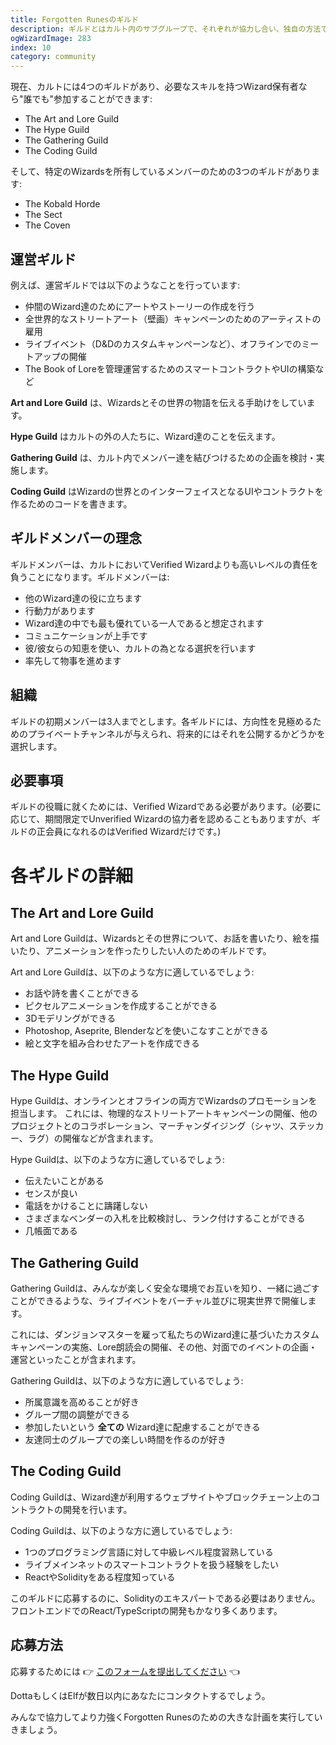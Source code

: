 ```yaml
---
title: Forgotten Runesのギルド
description: ギルドとはカルト内のサブグループで、それぞれが協力し合い、独自の方法でコミュニティに貢献しています。俊敏かつ効果的なギルドを通し、Wizard達はそれぞれが得意とするものを組み合わせ、コミュニティのために魔法を生み出します。
ogWizardImage: 283
index: 10
category: community
---
```


現在、カルトには4つのギルドがあり、必要なスキルを持つWizard保有者なら"誰でも"参加することができます:

- The Art and Lore Guild
- The Hype Guild
- The Gathering Guild
- The Coding Guild

そして、特定のWizardsを所有しているメンバーのための3つのギルドがあります:

- The Kobald Horde
- The Sect
- The Coven

## 運営ギルド

例えば、運営ギルドでは以下のようなことを行っています:

- 仲間のWizard達のためにアートやストーリーの作成を行う
- 全世界的なストリートアート（壁画）キャンペーンのためのアーティストの雇用
- ライブイベント（D&Dのカスタムキャンペーンなど）、オフラインでのミートアップの開催
- The Book of Loreを管理運営するためのスマートコントラクトやUIの構築など

**Art and Lore Guild** は、Wizardsとその世界の物語を伝える手助けをしています。

**Hype Guild** はカルトの外の人たちに、Wizard達のことを伝えます。

**Gathering Guild** は、カルト内でメンバー達を結びつけるための企画を検討・実施します。

**Coding Guild** はWizardの世界とのインターフェイスとなるUIやコントラクトを作るためのコードを書きます。

## ギルドメンバーの理念

ギルドメンバーは、カルトにおいてVerified Wizardよりも高いレベルの責任を負うことになります。ギルドメンバーは:

- 他のWizard達の役に立ちます
- 行動力があります
- Wizard達の中でも最も優れている一人であると想定されます
- コミュニケーションが上手です
- 彼/彼女らの知恵を使い、カルトの為となる選択を行います
- 率先して物事を進めます

## 組織

ギルドの初期メンバーは3人までとします。各ギルドには、方向性を見極めるためのプライベートチャンネルが与えられ、将来的にはそれを公開するかどうかを選択します。

## 必要事項

ギルドの役職に就くためには、Verified Wizardである必要があります。(必要に応じて、期間限定でUnverified Wizardの協力者を認めることもありますが、ギルドの正会員になれるのはVerified Wizardだけです。)

# 各ギルドの詳細

## The Art and Lore Guild

Art and Lore Guildは、Wizardsとその世界について、お話を書いたり、絵を描いたり、アニメーションを作ったりしたい人のためのギルドです。

Art and Lore Guildは、以下のような方に適しているでしょう:

- お話や詩を書くことができる
- ピクセルアニメーションを作成することができる
- 3Dモデリングができる
- Photoshop, Aseprite, Blenderなどを使いこなすことができる
- 絵と文字を組み合わせたアートを作成できる

## The Hype Guild

Hype Guildは、オンラインとオフラインの両方でWizardsのプロモーションを担当します。 これには、物理的なストリートアートキャンペーンの開催、他のプロジェクトとのコラボレーション、マーチャンダイジング（シャツ、ステッカー、ラグ）の開催などが含まれます。

Hype Guildは、以下のような方に適しているでしょう:

- 伝えたいことがある
- センスが良い
- 電話をかけることに躊躇しない
- さまざまなベンダーの入札を比較検討し、ランク付けすることができる
- 几帳面である

## The Gathering Guild

Gathering Guildは、みんなが楽しく安全な環境でお互いを知り、一緒に過ごすことができるような、ライブイベントをバーチャル並びに現実世界で開催します。

これには、ダンジョンマスターを雇って私たちのWizard達に基づいたカスタムキャンペーンの実施、Lore朗読会の開催、その他、対面でのイベントの企画・運営といったことが含まれます。

Gathering Guildは、以下のような方に適しているでしょう:

- 所属意識を高めることが好き
- グループ間の調整ができる
- 参加したいという **全ての** Wizard達に配慮することができる
- 友達同士のグループでの楽しい時間を作るのが好き

## The Coding Guild

Coding Guildは、Wizard達が利用するウェブサイトやブロックチェーン上のコントラクトの開発を行います。

Coding Guildは、以下のような方に適しているでしょう:

- 1つのプログラミング言語に対して中級レベル程度習熟している
- ライブメインネットのスマートコントラクトを扱う経験をしたい
- ReactやSolidityをある程度知っている

このギルドに応募するのに、Solidityのエキスパートである必要はありません。フロントエンドでのReact/TypeScriptの開発もかなり多くあります。

## 応募方法

応募するためには 👉 [このフォームを提出してください](https://forms.gle/g4wd9hffZQvZfjh9A) 👈

DottaもしくはElfが数日以内にあなたにコンタクトするでしょう。

みんなで協力してより力強くForgotten Runesのための大きな計画を実行していきましょう。

